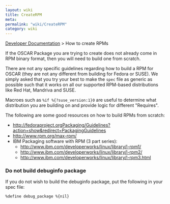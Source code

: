 ```yaml
---
layout: wiki
title: CreateRPM
meta: 
permalink: "wiki/CreateRPM"
category: wiki
---
```

<!-- Name: CreateRPM -->
<!-- Version: 4 -->
<!-- Author: bli -->

[Developer Documentation](DevelDocs) > How to create RPMs

If the OSCAR Package you are trying to create does not already come in RPM binary format, then you will need to build one from scratch.

There are not any specific guidelines regarding how to build a RPM for OSCAR (they are not any different from building for Fedora or SUSE).  We simply asked that you try your best to make the `spec` file as generic as possible such that it works on all our supported RPM-based distributions like Red Hat, Mandriva and SUSE.

Macroes such as `%if %{?suse_version:1}0` are useful to determine what distribution you are building on and provide logic for different "Requires".

The following are some good resources on how to build RPMs from scratch:

 * http://fedoraproject.orgPackaging/Guidelines?action=show&redirect=PackagingGuidelines
 * http://www.rpm.org/max-rpm/
 * IBM Packaging software with RPM (3 part series):
   * http://www.ibm.com/developerworks/linux/library/l-rpm1/
   * http://www.ibm.com/developerworks/linux/library/l-rpm2/
   * http://www.ibm.com/developerworks/linux/library/l-rpm3.html

### Do not build debuginfo package

If you do not wish to build the debuginfo package, put the following in your spec file:


    %define debug_package %{nil}
 
 
